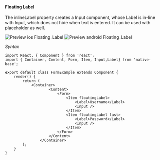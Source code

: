 #### Floating Label

The inlineLabel property creates a Input component, whose Label is in-line with Input, which does not hide when text is entered. It can be used with placeholder as well.

![Preview ios Floating_Label](https://github.com/GeekyAnts/NativeBase-KitchenSink/raw/master/screenshots/ios/floatingInput.gif)
![Preview android Floating_Label](https://github.com/GeekyAnts/NativeBase-KitchenSink/raw/master/screenshots/android/floating-label.gif)

*Syntax*

<pre class="line-numbers"><code class="language-jsx">import React, { Component } from 'react';
import { Container, Content, Form, Item, Input,Label} from 'native-base';
​
export default class FormExample extends Component {
    render() {
        return (
            &lt;Container>
                    &lt;Content>
                        &lt;Form>
                            &lt;Item floatingLabel>
                                &lt;Label>Username&lt;/Label>
                                &lt;Input />
                            &lt;/Item>
                            &lt;Item floatingLabel last>
                                &lt;Label>Password&lt;/Label>
                                &lt;Input />
                            &lt;/Item>
                        &lt;/Form>
                    &lt;/Content>
                &lt;/Container>
        );
    }
}</code></pre><br />
